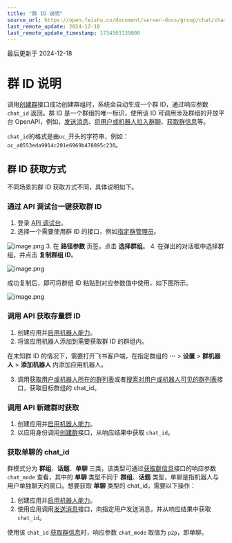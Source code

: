 ```yaml
---
title: "群 ID 说明"
source_url: https://open.feishu.cn/document/server-docs/group/chat/chat-id-description
last_remote_update: 2024-12-18
last_remote_update_timestamp: 1734503139000
---
```

最后更新于 2024-12-18

# 群 ID 说明

调用[创建群](https://open.feishu.cn/document/uAjLw4CM/ukTMukTMukTM/reference/im-v1/chat/create)接口成功创建群组时，系统会自动生成一个群 ID，通过响应参数 `chat_id` 返回。群 ID 是一个群组的唯一标识，使用该 ID 可调用涉及群组的开放平台 OpenAPI，例如，[发送消息](https://open.feishu.cn/document/uAjLw4CM/ukTMukTMukTM/reference/im-v1/message/create)、[将用户或机器人拉入群聊](https://open.feishu.cn/document/uAjLw4CM/ukTMukTMukTM/reference/im-v1/chat-members/create)、[获取群信息](https://open.feishu.cn/document/uAjLw4CM/ukTMukTMukTM/reference/im-v1/chat/get)等。

`chat_id`的格式是由`oc_`开头的字符串，例如：`oc_a0553eda9014c201e6969b478895c230`。

## 群 ID 获取方式

不同场景的群 ID 获取方式不同，具体说明如下。

### 通过 API 调试台一键获取群 ID

1. 登录 [API 调试台](https://open.feishu.cn/api-explorer)。
2. 选择一个需要使用群 ID 的接口，例如[指定群管理员](https://open.feishu.cn/document/uAjLw4CM/ukTMukTMukTM/reference/im-v1/chat-managers/add_managers)。

![image.png](https://sf3-cn.feishucdn.com/obj/open-platform-opendoc/b669083d660aeb099159b98726549389_swRviVFNUT.png?height=1386&lazyload=true&maxWidth=600&width=2882)
3. 在 **路径参数** 页签，点击 **选择群组**。
4. 在弹出的对话框中选择群组，并点击 **复制群组 ID**。

![image.png](https://sf3-cn.feishucdn.com/obj/open-platform-opendoc/9631b7d92678c58c02af9195f490bf4c_oP07OtZS9X.png?height=1174&lazyload=true&maxWidth=600&width=1702)

成功复制后，即可将群组 ID 粘贴到对应参数值中使用，如下图所示。

![image.png](https://sf3-cn.feishucdn.com/obj/open-platform-opendoc/5934bfba29ebc75a0fc5a1ea83d656b1_7aafWBEyf0.png?height=236&lazyload=true&maxWidth=600&width=592)

### 调用 API 获取存量群 ID

1. 创建应用并[启用机器人能力](https://open.feishu.cn/document/uAjLw4CM/ugTN1YjL4UTN24CO1UjN/trouble-shooting/how-to-enable-bot-ability)。
2. 将该应用机器人添加到需要获取群 ID 的群组内。

在未知群 ID 的情况下，需要打开飞书客户端，在指定群组的 **···** > **设置** > **群机器人** > **添加机器人** 内添加应用机器人。

3. 调用[获取用户或机器人所在的群列表](https://open.feishu.cn/document/uAjLw4CM/ukTMukTMukTM/reference/im-v1/chat/list)或者[搜索对用户或机器人可见的群列表](https://open.feishu.cn/document/uAjLw4CM/ukTMukTMukTM/reference/im-v1/chat/search)接口，获取目标群组的 chat_id。

### 调用 API 新建群时获取

1. 创建应用并[启用机器人能力](https://open.feishu.cn/document/uAjLw4CM/ugTN1YjL4UTN24CO1UjN/trouble-shooting/how-to-enable-bot-ability)。
2. 以应用身份调用[创建群](https://open.feishu.cn/document/uAjLw4CM/ukTMukTMukTM/reference/im-v1/chat/create)接口，从响应结果中获取 `chat_id`。

### 获取单聊的 chat_id

群模式分为 **群组**、**话题**、**单聊** 三类，该类型可通过[获取群信息](https://open.feishu.cn/document/uAjLw4CM/ukTMukTMukTM/reference/im-v1/chat/get)接口的响应参数 `chat_mode` 查看，其中的 **单聊** 类型不同于 **群组**、**话题** 类型，单聊是指机器人与用户单独聊天的窗口。想要获取 **单聊** 类型的 chat_id，需要以下操作：

1. 创建应用并[启用机器人能力](https://open.feishu.cn/document/uAjLw4CM/ugTN1YjL4UTN24CO1UjN/trouble-shooting/how-to-enable-bot-ability)。
2. 使用应用调用[发送消息](https://open.feishu.cn/document/uAjLw4CM/ukTMukTMukTM/reference/im-v1/message/create)接口，向指定用户发送消息，并从响应结果中获取 `chat_id`。

使用该 `chat_id` [获取群信息](https://open.feishu.cn/document/uAjLw4CM/ukTMukTMukTM/reference/im-v1/chat/get)时，响应参数 `chat_mode` 取值为 `p2p`，即单聊。
